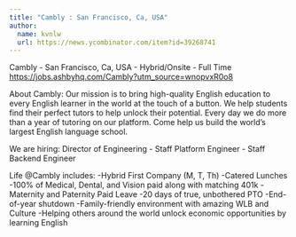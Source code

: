 ```yaml
---
title: "Cambly : San Francisco, Ca, USA"
author:
  name: kvnlw
  url: https://news.ycombinator.com/item?id=39268741
---
```

Cambly - San Francisco, Ca, USA - Hybrid&#x2F;Onsite - Full Time
<a href="https:&#x2F;&#x2F;jobs.ashbyhq.com&#x2F;Cambly?utm_source=wnopvxR0o8">https:&#x2F;&#x2F;jobs.ashbyhq.com&#x2F;Cambly?utm_source=wnopvxR0o8</a>

About Cambly: Our mission is to bring high-quality English education to every English learner in the world at the touch of a button. We help students find their perfect tutors to help unlock their potential. Every day we do more than a year of tutoring on our platform. Come help us build the world’s largest English language school.

We are hiring: Director of Engineering - Staff Platform Engineer - Staff Backend Engineer

Life @Cambly includes: 
-Hybrid First Company (M, T, Th) 
-Catered Lunches 
-100% of Medical, Dental, and Vision paid along with matching 401k 
-Maternity and Paternity Paid Leave 
-20 days of true, unbothered PTO
-End-of-year shutdown 
-Family-friendly environment with amazing WLB and Culture 
-Helping others around the world unlock economic opportunities by learning English
